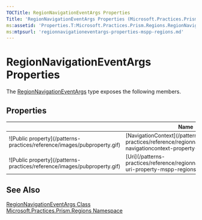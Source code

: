 ```yaml
---
TOCTitle: RegionNavigationEventArgs Properties
Title: 'RegionNavigationEventArgs Properties (Microsoft.Practices.Prism.Regions)'
ms:assetid: 'Properties.T:Microsoft.Practices.Prism.Regions.RegionNavigationEventArgs'
ms:mtpsurl: 'regionnavigationeventargs-properties-mspp-regions.md'
---
```


# RegionNavigationEventArgs Properties

The [RegionNavigationEventArgs](/patterns-practices/reference/regionnavigationeventargs-class-mspp-regions) type exposes the following members.

## Properties

<table>
<thead>
<tr class="header">
<th> </th>
<th>Name</th>
<th>Description</th>
</tr>
</thead>
<tbody>
<tr class="odd">
<td>![Public property](/patterns-practices/reference/images/pubproperty.gif)</td>
<td>[NavigationContext](/patterns-practices/reference/regionnavigationeventargs-navigationcontext-property-mspp-regions)</td>
<td><div class="summary">
Gets the navigation context.
</div></td>
</tr>
<tr class="even">
<td>![Public property](/patterns-practices/reference/images/pubproperty.gif)</td>
<td>[Uri](/patterns-practices/reference/regionnavigationeventargs-uri-property-mspp-regions)</td>
<td><div class="summary">
Gets the navigation URI
</div></td>
</tr>
</tbody>
</table>

## See Also

[RegionNavigationEventArgs Class](/patterns-practices/reference/regionnavigationeventargs-class-mspp-regions)  
[Microsoft.Practices.Prism.Regions Namespace](/patterns-practices/reference/mspp-regions-namespace)  
